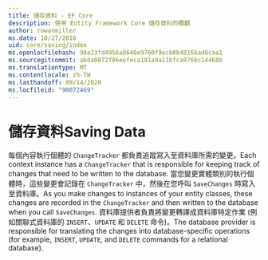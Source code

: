 ```yaml
---
title: 儲存資料 - EF Core
description: 使用 Entity Framework Core 儲存資料的概觀
author: rowanmiller
ms.date: 10/27/2016
uid: core/saving/index
ms.openlocfilehash: 98a23fd4956a8646e9760f9ecb0b48166ad6caa1
ms.sourcegitcommit: abda0872f86eefeca191a9a11bfca976bc14468b
ms.translationtype: MT
ms.contentlocale: zh-TW
ms.lasthandoff: 09/14/2020
ms.locfileid: "90072469"
---
```

# <a name="saving-data"></a><span data-ttu-id="e994f-103">儲存資料</span><span class="sxs-lookup"><span data-stu-id="e994f-103">Saving Data</span></span>

<span data-ttu-id="e994f-104">每個內容執行個體的 `ChangeTracker` 都負責追蹤寫入至資料庫所需的變更。</span><span class="sxs-lookup"><span data-stu-id="e994f-104">Each context instance has a `ChangeTracker` that is responsible for keeping track of changes that need to be written to the database.</span></span> <span data-ttu-id="e994f-105">當您變更實體類別的執行個體時，這些變更會記錄在 `ChangeTracker` 中，然後在您呼叫 `SaveChanges` 時寫入至資料庫。</span><span class="sxs-lookup"><span data-stu-id="e994f-105">As you make changes to instances of your entity classes, these changes are recorded in the `ChangeTracker` and then written to the database when you call `SaveChanges`.</span></span> <span data-ttu-id="e994f-106">資料庫提供者負責將變更轉譯成資料庫特定作業 (例如關聯式資料庫的 `INSERT`、`UPDATE` 和 `DELETE` 命令)。</span><span class="sxs-lookup"><span data-stu-id="e994f-106">The database provider is responsible for translating the changes into database-specific operations (for example, `INSERT`, `UPDATE`, and `DELETE` commands for a relational database).</span></span>
